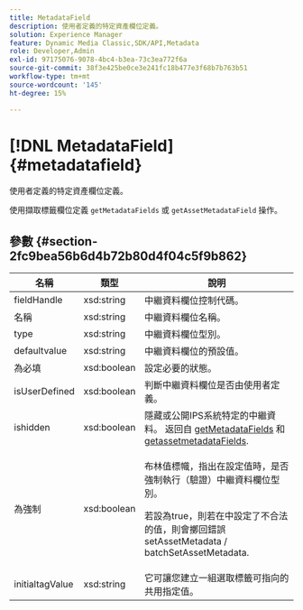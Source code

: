 ```yaml
---
title: MetadataField
description: 使用者定義的特定資產欄位定義。
solution: Experience Manager
feature: Dynamic Media Classic,SDK/API,Metadata
role: Developer,Admin
exl-id: 97175076-9078-4bc4-b3ea-73c3ea772f6a
source-git-commit: 38f3e425be0ce3e241fc18b477e3f68b7b763b51
workflow-type: tm+mt
source-wordcount: '145'
ht-degree: 15%

---
```


# [!DNL MetadataField]{#metadatafield}

使用者定義的特定資產欄位定義。

使用擷取標籤欄位定義 `getMetadataFields` 或 `getAssetMetadataField` 操作。

## 參數 {#section-2fc9bea56b6d4b72b80d4f04c5f9b862}

<table id="table_04100BB8ABD84EF68B0A7CE3AD946414"> 
 <thead> 
  <tr> 
   <th colname="col1" class="entry"> 名稱 </th> 
   <th colname="col2" class="entry"> 類型 </th> 
   <th colname="col3" class="entry"> 說明 </th> 
  </tr> 
 </thead>
 <tbody> 
  <tr> 
   <td colname="col1"> <span class="codeph"> <span class="varname"> fieldHandle</span> </span> </td> 
   <td colname="col2"> <span class="codeph"> xsd:string</span> </td> 
   <td colname="col3"> 中繼資料欄位控制代碼。 </td> 
  </tr> 
  <tr> 
   <td colname="col1"> <span class="codeph"> <span class="varname"> 名稱</span> </span> </td> 
   <td colname="col2"> <span class="codeph"> xsd:string</span> </td> 
   <td colname="col3"> 中繼資料欄位名稱。 </td> 
  </tr> 
  <tr> 
   <td colname="col1"> <span class="codeph"> <span class="varname"> type</span> </span> </td> 
   <td colname="col2"> <span class="codeph"> xsd:string</span> </td> 
   <td colname="col3"> 中繼資料欄位型別。 </td> 
  </tr> 
  <tr> 
   <td colname="col1"> <span class="codeph"> <span class="varname"> defaultvalue</span> </span> </td> 
   <td colname="col2"> <span class="codeph"> xsd:string</span> </td> 
   <td colname="col3"> 中繼資料欄位的預設值。 </td> 
  </tr> 
  <tr> 
   <td colname="col1"> <span class="codeph"> <span class="varname"> 為必填</span> </span> </td> 
   <td colname="col2"> <span class="codeph"> xsd:boolean</span> </td> 
   <td colname="col3"> 設定必要的狀態。 </td> 
  </tr> 
  <tr> 
   <td colname="col1"> <span class="codeph"> <span class="varname"> isUserDefined</span> </span> </td> 
   <td colname="col2"> <span class="codeph"> xsd:boolean</span> </td> 
   <td colname="col3"> 判斷中繼資料欄位是否由使用者定義。 </td> 
  </tr> 
  <tr> 
   <td colname="col1"><span class="codeph"> <span class="varname"> ishidden</span> </span> </td> 
   <td colname="col2"><span class="codeph"> xsd:boolean</span> </td> 
   <td colname="col3">隱藏或公開IPS系統特定的中繼資料。 返回自 <a href="../../operations/c-operations-intro/c-methods/r-get-metadata-fields.md#reference-170337127801401d9ea54bd4ccf28efe" format="dita" scope="local"> getMetadataFields</a> 和 <a href="../../operations/c-operations-intro/c-methods/r-get-asset-metadata-fields.md#reference-ea57f8e98d3e443da66114550b0d0a28" format="dita" scope="local"> getassetmetadataFields</a>. </td> 
  </tr> 
  <tr> 
   <td colname="col1"><span class="codeph"><span class="varname"> 為強制</span></span> </td> 
   <td colname="col2"><span class="codeph"> xsd:boolean</span> </td> 
   <td colname="col3"> <p>布林值標幟，指出在設定值時，是否強制執行（驗證）中繼資料欄位型別。 </p> <p>若設為true，則若在中設定了不合法的值，則會擲回錯誤 <span class="codeph"> setAssetMetadata</span> /<span class="codeph"> batchSetAssetMetadata</span>. </p> </td> 
  </tr> 
  <tr> 
   <td colname="col1"> <span class="codeph"> <span class="varname"> initialtagValue</span> </span> </td> 
   <td colname="col2"> <span class="codeph"> xsd:string</span> </td> 
   <td colname="col3"> 它可讓您建立一組選取標籤可指向的共用指定值。 </td> 
  </tr> 
 </tbody> 
</table>
